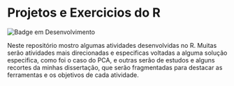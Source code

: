 # Projetos e Exercicios do R 
 ![Badge em Desenvolvimento](http://img.shields.io/static/v1?label=STATUS&message=EM%20DESENVOLVIMENTO&color=GREEN&style=for-the-badge)

Neste repositório mostro algumas atividades desenvolvidas no R. 
Muitas serão atividades mais direcionadas e especificas voltadas a alguma solução especifica, como foi o caso do PCA, e outras serão de estudos e alguns recortes da minhas
dissertação, que serão fragmentadas para destacar as ferramentas e os objetivos de cada atividade. 

